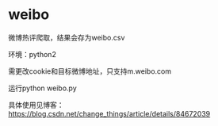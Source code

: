 # weibo
微博热评爬取，结果会存为weibo.csv

环境：python2

需更改cookie和目标微博地址，只支持m.weibo.com

运行python weibo.py

具体使用见博客：https://blog.csdn.net/change_things/article/details/84672039
